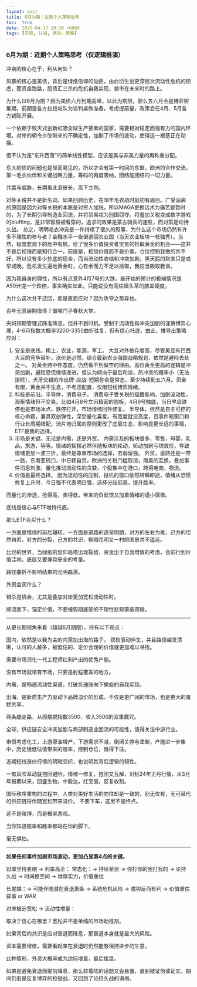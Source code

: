 ```yaml
---
layout: post
title: 6月为期：近期个人策略思考
toc:  true
date: 2025-04-17 10:30 +0800
tags: [交易, 认知, 原则，策略]
---
```




### 6月为期：近期个人策略思考（仅逻辑推演）

冲突的核心在于，利从何处？

风暴的核心是美债，背后是绿纸信仰的动摇，由此衍生出更深层次流动性危机的顾虑，而资金跑路，股债汇三杀的危机自我实现，救市在未来时的路上。

为什么以6月为期？因为美债六月到期高峰，以此为期限，那么五六月会是博弈密集期，前期是各方拉拢站队为谈判桌做准备。考虑提前量，政策会在4月、5月各方铺陈开展。

一个依赖于毁灭式创新虹吸全球生产要素的国家，需要相对稳定而强有力的国内环境。对岸的朝令夕改带来的不确定性，加剧了市场的波动，使得这一根基正在动摇。



但不认为是“东升西落”的简单线性模型，应该是美与非美力量的再称重分配。

东大的债的问题也是显而易见的，所以才会有第一时间的东盟，欧洲的合作交流，第一毛衣伙伴和关键战略力量，筹码的再度吸纳，团结能团结的一切力量。

共赢与威胁，长期看此消彼长，高下立判。

对等关税并不是新名词，如果回顾历史，在18年毛衣战时就初有眉目。广受诟病的原因是因为对等关税的本质是对穷人加税，所以MAGA更换话术为痛苦是暂时的，为了长期引导制造业回流，并将贸易视为别国窃夺。将叠加关税变成数字游戏的bluffing，是非常容易被看穿的，追求的效果是蒙古骑兵的速胜，而对策是论持久战。
总之，明明毛衣冲突是一件持续了很久的叙事，为什么这个市场仍然有许多不理性的参与者？金融水平一夜倒退回农业国（当天农业板块一枝独秀）。当然，极度悲观下的危中有机，给了很多价值投资者宝贵的捡取黄金的机会——这并不是后视镜而是知行合一，前提是，相信价值而不是价差。仓位控制我做的并不好，所以没有多少抄底的现金，而当流动性收缩和冲突加剧，黑天鹅的到来只是或早或晚，危机发生遍地黄金时，心有余而力不足以拾取，我应当吸取教训。

因为我自身的理性，所以有点意外4月7号的大跌。最开始的预计的极端情况是A50计提一个跌停，事实确实如此，只能说没有高估墙头草的膝盖硬度。

为什么这次并不迂回，而是直面应对？因为攻守之势异也。

百年无息展期借债？做哪门子春秋大梦。



央妈预期管理式降准降息，但并不到时机。受制于流动性和冲突加剧的谨慎博弈心理，4-6月指数大概率3200-3350曲折往复，但有信心托底，由此，推导出策略应对：
1. 安全是底线。稀土，农业，能源，军工。
大豆对外依存度高，尽管美豆有巴西大豆的竞争替补，涨价是必然。结合最新农业强国战略规划，依然是避险去处之一。
对黄金持中性态度，仍然看不到做空的理由。高位黄金更高的逻辑是冲突加剧，避险恐慌继续递进，但认为倾向于最后和谈，热冲突的概率小（无法排除），犬牙交错的冷出牌-应战-短期弥合是常态，至少持续到五六月。资金有限，黄金并不生息，不考虑配置，仅限短线博弈情绪。
2. 科技是前沿。半导体，消费电子。
消费电子受关税的摇摆影响，加剧波动性，观察情绪但不交易。比如4月8号立讯精密的翘板，4月9号触底，当日早盘跌停也是市场冰点，跌停打开，市场情绪回升修复。
半导体，依然是自主可控的核心命题，兼具双创弹性，深受量化喜爱。有宽度就没高度，且事件短窗口和行业长周期错配，流片地归属的原则更改了底层生态，影响是更长远的事情，ETF是我的选择。
3. 市场是关键。无论是内需，还是外贸。
内需涉及的板块很多，零售，母婴，乳品，旅游，等等。情绪的摇摆必然伴随板块的轮动，轮动加剧亏钱效应，导致情绪更加一波三折，最终是尊重市场的选择，去弱留强。
外贸，思路还是一带一路，东南亚转口，中日韩自贸，欧洲的关税门槛取消，南美的互换，叠加事件消息刺激，量化推动流动性的贪婪，个股集中在港口，跨境电商，物流。
4. 价值是最终选择。
因为流动性的压制，投机的窗口依然转瞬即逝，情绪从恐慌修复上升时，今日强不代表明日强，选择分歧低吸，提升胜率。

而量化的渗透，抢得高，卖得低，带来的负反馈又加重情绪的谨小慎微。

底线是信心与ETF增持托底。

那么ETF会买什么？



一方面是情绪的前后辗转，一方面是道路的逐渐明朗，对方的左右为难，己方的坦然自若，对方的分裂，己方的共识，柳暗花明又一村的图景并不遥远。

比烂的世界，当绿纸的信仰高塔出现裂缝，资金出于自我增值的考虑，会前行到价值洼地，底层又要兼具安全的考量。

路径曲折不影响结果的光明磊落。

外资会买什么？

错杀是机会，尤其是叠加对岸更加宽松流动性时。

顺流而下，锚定价值，不要被周期底部的不理性悲观蒙蔽双眼。

----

从更长期视角来看（超越6月期限），持有以下观点：

国内，依然是以我为主的内需加出海的路子。
双核驱动伴生，并且路径越发清晰，认可的人越多，被低估的、定价合理的价值就更加难以寻找。

需要市场消化一代工程师红利产出的优秀产能。

没有市场就培育市场，只要是射程覆盖的地方。

内需，是畅通流动性渠道，打破负通胀向下螺旋的自我实现。

出海，是新质生产力驱动下品牌溢价的形成，不仅是更广阔的市场，也是更大的蛋糕共享。

两条腿走路，从而摆脱指数3500，收入3500的双重魔咒。

全球，供应链安全冲突加剧与局部制造业回流的可能性，值得关注中游行业。

审慎考虑化工，上游原油增产，下游需求不减，倒闭关停与垄断，产能进一步集中，历史极低估值带来的赔率，控制仓位，值得下注。

近期短线涨价行情的明暗交织，也说明其背后逻辑的韧性。

一有风吹草动就抱团避险，情绪一修复，抱团又瓦解，对标24年正丹行情，从3月年报期以来，回盛生物，中毅达，红宝丽，反复收割。

国际秩序重构的过程中，人类对美好生活的向往却是一致的，别无仅有，无可替代的供应链将伴随宽松带来溢价。
不要下车，这里不是终点。

这不是赌博，而是概率游戏。

当你知道赔率和胜率都站在你的脚下。

毫无惧怕。

---

**如果任何事件加剧市场波动，更加凸显第4点的关键。**

对岸坚持紧缩 → 利率高企：
常态化：→ 持续紧张 → 你打你的我打我的 → 论持久战 → 时间换空间 → 增厚实力，价值重估

长尾端：→ 可能伴随潜在衰退萧条 → 系统危机风险 → 脱钩反而有利 → 价值重估叙事 or WAR

对岸被迫宽松 → 流动性增量：

取决于信心在哪里？宽松并不是单纯的市场助推剂。

如果背后的共识是应对衰退而降息，那衰退本身就是最大的风险。

资本需要增值，需要看起来在衰退时仍然能够保持进步的生意。

此种情形，外资大概率成为边际增量，最后接盘。

如果是避免衰退而提前降息，那么软着陆的话题又会悬置，直到被证伪或证实。期间仍旧是反复博弈的拉锯战，又回到了论持久战的语境。